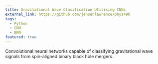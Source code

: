 ```yaml
---
title: Gravitational Wave Clasification Utilising CNNs
external_link: https://github.com/jensenlawrence/phys490
tags:
  - Python
  - CNN
  - BNN
featured: true
---
```


Convolutional neural networks capable of classifying gravitational wave signals from spin-aligned binary black hole mergers.

<!--more-->
